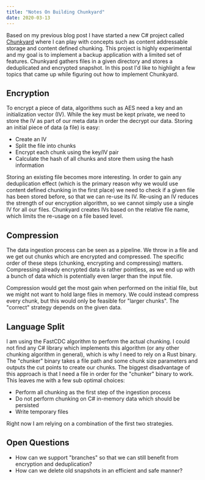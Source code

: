 ```yaml
---
title: "Notes On Building Chunkyard"
date: 2020-03-13
---
```


Based on my previous blog post I have started a new C# project called
[Chunkyard][chunkyard] where I can play with concepts such as content
addressable storage and content defined chunking. This project is highly
experimental and my goal is to implement a backup application with a limited set
of features. Chunkyard gathers files in a given directory and stores a
deduplicated and encrypted snapshot. In this post I'd like to highlight a few
topics that came up while figuring out how to implement Chunkyard.

## Encryption

To encrypt a piece of data, algorithms such as AES need a key and an
initialization vector (IV). While the key must be kept private, we need to store
the IV as part of our meta data in order the decrypt our data.
Storing an initial piece of data (a file) is easy:

- Create an IV
- Split the file into chunks
- Encrypt each chunk using the key/IV pair
- Calculate the hash of all chunks and store them using the hash information

Storing an existing file becomes more interesting. In order to gain any
deduplication effect (which is the primary reason why we would use content
defined chunking in the first place) we need to check if a given file has been
stored before, so that we can re-use its IV. Re-using an IV reduces the strength
of our encryption algorithm, so we cannot simply use a single IV for all our
files. Chunkyard creates IVs based on the relative file name, which limits the
re-usage on a file based level.

## Compression

The data ingestion process can be seen as a pipeline. We throw in a file and we
get out chunks which are encrypted and compressed. The specific order of these
steps (chunking, encrypting and compressing) matters. Compressing already
encrypted data is rather pointless, as we end up with a bunch of data which is
potentially even larger than the input file.

Compression would get the most gain when performed on the initial file, but we
might not want to hold large files in memory. We could instead compress every
chunk, but this would only be feasible for "larger chunks". The "correct"
strategy depends on the given data.

## Language Split

I am using the FastCDC algorithm to perform the actual chunking. I could not
find any C# library which implements this algorithm (or any other chunking
algorithm in general), which is why I need to rely on a Rust binary. The
"chunker" binary takes a file path and some chunk size parameters and outputs
the cut points to create our chunks. The biggest disadvantage of this approach
is that I need a file in order for the "chunker" binary to work. This leaves me
with a few sub optimal choices:

- Perform all chunking as the first step of the ingestion process
- Do not perform chunking on C# in-memory data which should be persisted
- Write temporary files

Right now I am relying on a combination of the first two strategies.

## Open Questions

- How can we support "branches" so that we can still benefit from encryption and
  deduplication?
- How can we delete old snapshots in an efficient and safe manner?

[chunkyard]: https://github.com/fwinkelbauer/chunkyard

